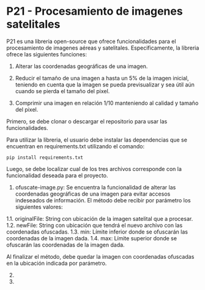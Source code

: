 # P21 -  Procesamiento de imagenes satelitales

P21 es una libreria open-source que ofrece funcionalidades para el procesamiento de imagenes aéreas y satelitales. Especificamente, la libreria ofrece las siguientes funciones: 

1. Alterar las coordenadas geográficas de una imagen. 

2. Reducir el tamaño de una imagen a hasta un 5% de la imagen inicial, teniendo en cuenta que la imagen se pueda previsualizar y sea útil aún cuando se pierda el tamaño del pixel.

3. Comprimir una imagen en relación 1/10 manteniendo al calidad y tamaño del pixel.

Primero, se debe clonar o descargar el repositorio para usar las funcionalidades. 

Para utilizar la libreria, el usuario debe instalar las dependencias que se encuentran en requirements.txt utilizando el comando: 

```
pip install requirements.txt
```
Luego, se debe localizar cual de los tres archivos corresponde con la funcionalidad deseada para el proyecto. 

1. ofuscate-image.py: Se encuentra la funcionalidad de alterar las coordenadas geográficas de una imagen para evitar accesos indeseados de información. El método debe recibir por parámetro los siguientes valores: 

  1.1. originalFile: String con ubicación de la imagen satelital que a procesar.
  1.2. newFile: String con ubicación que tendrá el nuevo archivo con las coordenadas ofuscadas.
  1.3. min: Límite inferior donde se ofuscarán las coordenadas de la imagen dada.
  1.4. max: Límite superior donde se ofuscarán las coordenadas de la imagen dada.
  
Al finalizar el método, debe quedar la imagen con coordenadas ofuscadas en la ubicación indicada por parámetro.

2. 

3. 

